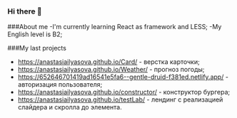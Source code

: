 ### Hi there 👋

###About me
-I'm currently learning React as framework and LESS;
-My English level is B2;

###My last projects
- https://anastasiailyasova.github.io/Card/ - верстка карточки;
- https://anastasiailyasova.github.io/Weather/ - прогноз погоды;
- https://652646701419ad16541e5fa6--gentle-druid-f381ed.netlify.app/ - авторизация пользователя;
- https://anastasiailyasova.github.io/constructor/ - конструктор бургера;
- https://anastasiailyasova.github.io/testLab/ - лендинг с реализацией слайдера и скролла до элемента.
<!--
**AnastasiaIlyasova/AnastasiaIlyasova** is a ✨ _special_ ✨ repository because its `README.md` (this file) appears on your GitHub profile.

Here are some ideas to get you started:

- 🔭 I’m currently working on ...
- 🌱 I’m currently learning ...
- 👯 I’m looking to collaborate on ...
- 🤔 I’m looking for help with ...
- 💬 Ask me about ...
- 📫 How to reach me: ...
- 😄 Pronouns: ...
- ⚡ Fun fact: ...
-->
